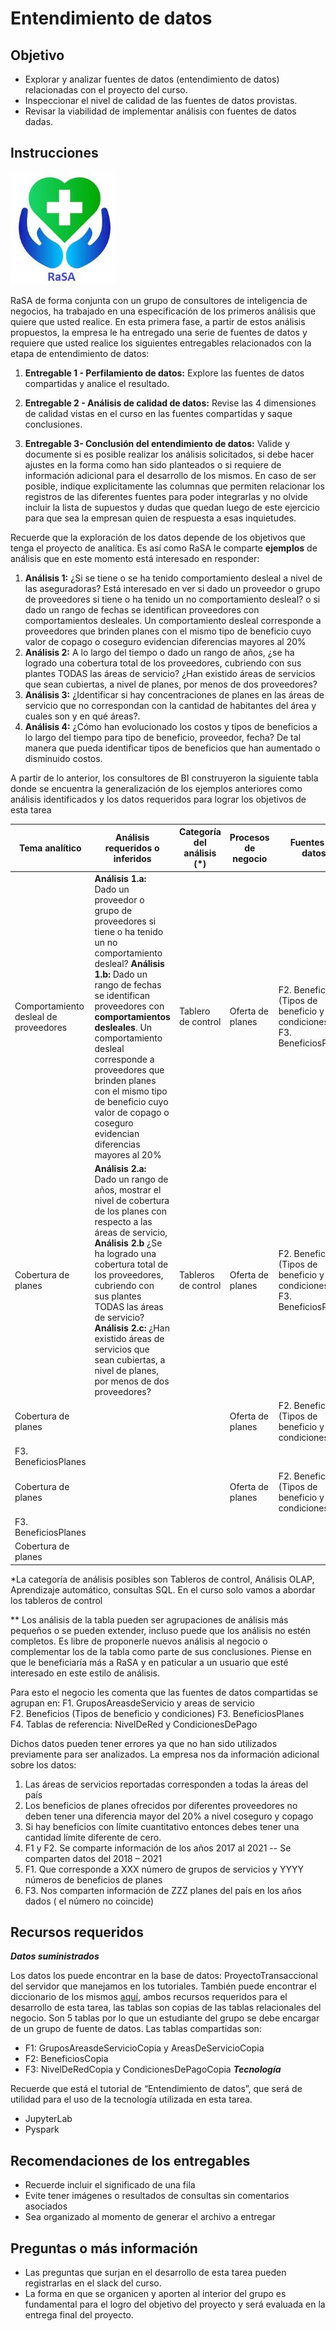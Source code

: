 # **Entendimiento de datos**
## **Objetivo**
- Explorar y analizar fuentes de datos (entendimiento de datos) relacionadas con el proyecto del curso. 
- Inspeccionar el nivel de calidad de las fuentes de datos provistas.
- Revisar la viabilidad de implementar análisis con fuentes de datos dadas.
## **Instrucciones**

![](Img/LogoRaSA.png)

RaSA de forma conjunta con un grupo de consultores de inteligencia de negocios, ha trabajado en una especificación de los primeros análisis que quiere que usted realice. En esta primera fase, a partir de estos análisis propuestos, la empresa le ha entregado una serie de fuentes de datos y requiere que usted realice los siguientes entregables relacionados con la etapa de entendimiento de datos:

1.	**Entregable 1 - Perfilamiento de datos:** Explore las fuentes de datos compartidas y analice el resultado. 
  
2.  **Entregable 2 - Análisis de calidad de datos:** Revise las 4 dimensiones de calidad vistas en el curso en las fuentes compartidas y saque conclusiones.

3.  **Entregable 3- Conclusión del entendimiento de datos:** Valide y documente si es posible realizar los análisis solicitados, si debe hacer ajustes en la forma como han sido planteados o si requiere de información adicional para el desarrollo de los mismos. En caso de ser posible, indique explicitamente las columnas que permiten relacionar los registros de las diferentes fuentes para poder integrarlas y no olvide incluir la lista de supuestos y dudas que quedan luego de este ejercicio para que sea la empresan quien de respuesta a esas inquietudes. 

Recuerde que la exploración de los datos depende de los objetivos que tenga el proyecto de analítica. Es así como RaSA le comparte **ejemplos** de análisis que en este momento está interesado en responder:

1.	**Análisis 1:** ¿Si se tiene o se ha tenido comportamiento desleal a nivel de las aseguradoras? Está interesado en ver si dado un proveedor o grupo de proveedores si tiene o ha tenido un no comportamiento desleal? o si dado un rango de fechas se identifican proveedores con comportamientos desleales. Un comportamiento desleal corresponde a proveedores que brinden planes con el mismo tipo de beneficio cuyo valor de copago o coseguro evidencian diferencias mayores al 20% 
2.	**Análisis 2:** A lo largo del tiempo o dado un rango de años, ¿se ha logrado una cobertura total de los proveedores, cubriendo con sus plantes TODAS las áreas de servicio? ¿Han existido áreas de servicios que sean cubiertas, a nivel de planes, por  menos de dos proveedores?  
3.	**Análisis 3:** ¿Identificar si hay concentraciones de planes en las áreas de servicio que no correspondan con la cantidad de habitantes del área y cuales son y en qué áreas?.
4.	**Análisis 4:** ¿Cómo han evolucionado los costos y tipos de beneficios a lo largo del tiempo para tipo de beneficio, proveedor, fecha? De tal manera que pueda identificar tipos de beneficios que han aumentado o disminuido costos.

A partir de lo anterior, los consultores de BI construyeron la siguiente tabla donde se encuentra la generalización de los ejemplos anteriores como análisis identificados y los datos requeridos para lograr los objetivos de esta tarea

| Tema analítico  | Análisis requeridos o inferidos | Categoría del análisis (*)  | Procesos de negocio | Fuentes de datos |
| ------------- | ------------- | ------------- | ------------- | ------------- | 
| Comportamiento desleal de proveedores   | **Análisis 1.a:** Dado un proveedor o grupo de proveedores si tiene o ha tenido un no comportamiento desleal? **Análisis 1.b:** Dado un rango de fechas se identifican proveedores con **comportamientos desleales**. Un comportamiento desleal corresponde a proveedores que brinden planes con el mismo tipo de beneficio cuyo valor de copago o coseguro evidencian diferencias mayores al 20%   | Tablero de control  | Oferta de planes  | F2. Beneficios (Tipos de beneficio y condiciones), F3. BeneficiosPlanes  |
| Cobertura de planes | **Análisis 2.a:** Dado un rango de años, mostrar el nivel de cobertura de los planes con respecto a las áreas de servicio, **Análisis 2.b** ¿Se ha logrado una cobertura total de los proveedores, cubriendo con sus plantes TODAS las áreas de servicio? **Análisis 2.c:** ¿Han existido áreas de servicios que sean cubiertas, a nivel de planes, por  menos de dos proveedores?   |Tableros de control | Oferta de planes  | F2. Beneficios (Tipos de beneficio y condiciones), F3. BeneficiosPlanes  |
| Cobertura de planes |  |  |Oferta de planes  | F2. Beneficios (Tipos de beneficio y condiciones) 
F3. BeneficiosPlanes  |
| Cobertura de planes |  |  |  Oferta de planes  | F2. Beneficios (Tipos de beneficio y condiciones) 
F3. BeneficiosPlanes  |
| Cobertura de planes |  |  |  |  |


*La categoría de análisis posibles son Tableros de control, Análisis OLAP, Aprendizaje automático, consultas SQL. En el curso solo vamos a abordar los tableros de control

** Los análisis de la tabla pueden ser agrupaciones de análisis más pequeños o se pueden extender, incluso puede que los análisis no estén completos. Es libre de proponerle nuevos análisis al negocio o complementar los de la tabla como parte de sus conclusiones. Piense en que le beneficiaría más a RaSA y en paticular a un usuario que esté interesado en este estilo de análisis.

Para esto el negocio les comenta que las fuentes de datos compartidas se agrupan en:
F1. GruposAreasdeServicio y areas de servicio  
F2. Beneficios (Tipos de beneficio y condiciones) 
F3. BeneficiosPlanes  
F4. Tablas de referencia: NivelDeRed y CondicionesDePago 

Dichos datos pueden tener errores ya que no han sido utilizados previamente para ser analizados. La empresa nos da información adicional sobre los datos:
1.	Las áreas de servicios reportadas corresponden a todas la áreas del país  
2.	Los beneficios de planes ofrecidos por diferentes proveedores no deben tener una diferencia mayor del 20%  a nivel coseguro y copago 
3.	Si hay beneficios con límite cuantitativo entonces debes tener una cantidad límite diferente de cero. 
4.	F1 y F2. Se comparte información de los años 2017 al 2021 -- Se comparten datos del 2018 – 2021 
5.	F1. Que corresponde a XXX número de grupos de servicios y YYYY números de beneficios de planes 
6.	F3. Nos comparten información de ZZZ planes del país en los años dados ( el número no coincide) 



## **Recursos requeridos**
***Datos suministrados***

Los datos los puede encontrar en la base de datos: ProyectoTransaccional del servidor que manejamos en los tutoriales. También puede encontrar el diccionario de los mismos [aquí](Diccionario%20IV.xlsx), ambos recursos requeridos para el desarrollo de esta tarea, las tablas son copias de las tablas relacionales del negocio. Son 5 tablas por lo que un estudiante del grupo se debe encargar de un grupo de fuente de datos. Las tablas compartidas son:
-	F1: GruposAreasdeServicioCopia y AreasDeServicioCopia
- F2: BeneficiosCopia
- F3: NivelDeRedCopia y CondicionesDePagoCopia
***Tecnología***

Recuerde que está el tutorial de “Entendimiento de datos”, que será de utilidad para el uso de la tecnología utilizada en esta tarea.
- JupyterLab
- Pyspark

## **Recomendaciones de los entregables**
- Recuerde incluir el significado de una fila
- Evite tener imágenes o resultados de consultas sin comentarios asociados
- Sea organizado al momento de generar el archivo a entregar

## **Preguntas o más información**
- Las preguntas que surjan en el desarrollo de esta tarea pueden registrarlas en el slack del curso.
- La forma en que se organicen y aporten al interior del grupo es fundamental para el logro del objetivo del proyecto y será evaluada en la entrega final del proyecto.
